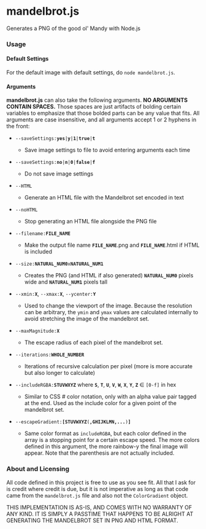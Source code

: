 # mandelbrot.js
Generates a PNG of the good ol' Mandy with Node.js

### Usage

#### Default Settings
For the default image with default settings, do `node mandelbrot.js`.

#### Arguments
**mandelbrot.js** can also take the following arguments. **NO ARGUMENTS CONTAIN SPACES.** Those spaces are just artifacts of bolding certain variables to emphasize that those bolded parts can be any value that fits. All arguments are case insensitive, and all arguments accept 1 or 2 hyphens in the front:
* `--saveSettings:`**`yes`**`|`**`y`**`|`**`1`**`|`**`true`**`|`**`t`**
  * Save image settings to file to avoid entering arguments each time

* `--saveSettings:`**`no`**`|`**`n`**`|`**`0`**`|`**`false`**`|`**`f`**
  * Do not save image settings

* `--HTML`
  * Generate an HTML file with the Mandelbrot set encoded in text

* `--noHTML`
  * Stop generating an HTML file alongside the PNG file

* `--filename:`**`FILE_NAME`**
  * Make the output file name **`FILE_NAME`**.png and **`FILE_NAME`**.html if HTML is included

* `--size:`**`NATURAL_NUM0`**`x`**`NATURAL_NUM1`**
  * Creates the PNG (and HTML if also generated) **`NATURAL_NUM0`** pixels wide and **`NATURAL_NUM1`** pixels tall

* `--xmin:`**`X`**, `--xmax:`**`X`**, `--ycenter:`**`Y`**
  * Used to change the viewport of the image. Because the resolution can be arbitrary, the `ymin` and `ymax` values are calculated internally to avoid stretching the image of the mandelbrot set.

* `--maxMagnitude:`**`X`**
  * The escape radius of each pixel of the mandelbrot set.

* `--iterations:`**`WHOLE_NUMBER`**
  * Iterations of recursive calculation per pixel (more is more accurate but also longer to calculate)

* `--includeRGBA:`**`STUVWXYZ`** where **`S`**, **`T`**, **`U`**, **`V`**, **`W`**, **`X`**, **`Y`**, **`Z`** ∈ `[0-f]` in hex
  * Similar to CSS # color notation, only with an alpha value pair tagged at the end. Used as the include color for a given point of the mandelbrot set.

* `--escapeGradient:`**`[STUVWXYZ`**`(`**`,GHIJKLMN,...`**`)`**`]`**
  * Same color format as `includeRGBA`, but each color defined in the array is a stopping point for a certain escape speed. The more colors defined in this argument, the more rainbow-y the final image will appear. Note that the parenthesis are not actually included.

### About and Licensing
All code defined in this project is free to use as you see fit. All that I ask for is credit where credit is due, but it is not imperative as long as that code came from the `mandelbrot.js` file and also not the `ColorGradient` object.

THIS IMPLEMENTATION IS AS-IS, AND COMES WITH NO WARRANTY OF ANY KIND. IT IS SIMPLY A PASSTIME THAT HAPPENS TO BE ALRIGHT AT GENERATING THE MANDELBROT SET IN PNG AND HTML FORMAT.
